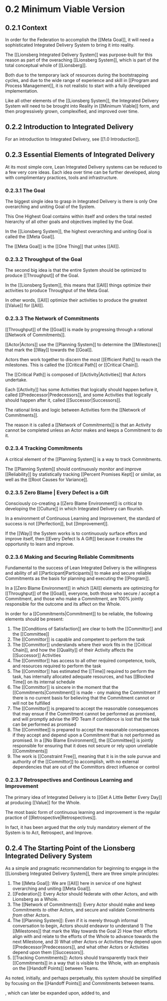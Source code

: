 # 0.2 Minimum Viable Version
## 0.2.1 Context

In order for the Federation to accomplish the [[Meta Goal]], it will need a sophisticated Integrated Delivery System to bring it into reality. 

The [[Lionsberg Integrated Delivery System]] was purpose-built for this reason as part of the overaching [[Lionsberg System]], which is part of the total conceptual whole of [[Lionsberg]].  

Both due to the temporary lack of resources during the bootstrapping cycles, and due to the wide range of experience and skill in [[Program and Process Management]], it is not realistic to start with a fully developed implementation. 

Like all other elements of the [[Lionsberg System]], the Integrated Delivery System will need to be brought into Reality in [[Minimum Viable]] form, and then progressively grown, complexified, and improved over time. 

## 0.2.2 Introduction to Integrated Delivery
For an introduction to Integrated Delivery, see [[1.0 Introduction]]. 

## 0.2.3 Essential Elements of Integrated Delivery
At its most simple core, Lean Integrated Delivery systems can be reduced to a few very core ideas. Each idea over time can be further developed, along with complimentary practices, tools and infrastructure. 

### 0.2.3.1 The Goal
The biggest single idea to grasp in Integrated Delivery is there is only One overarching and uniting Goal of the System. 

This One Highest Goal contains within itself and orders the total nested hierarchy of all other goals and objectives implied by the Goal. 

In the [[Lionsberg System]], the highest overarching and uniting Goal is called the [[Meta Goal]]. 

The [[Meta Goal]] is the [[One Thing]] that unites [[All]]. 

### 0.2.3.2 Throughput of the Goal
The second big idea is that the entire System should be optimized to produce [[Throughput]] of the Goal. 

In the [[Lionsberg System]], this means that [[All]] things optimize their activities to produce Throughput of the Meta Goal. 

In other words, [[All]] optimize their activities to produce the greatest [[Value]] for [[All]]. 

### 0.2.3.3 The Network of Commitments 
[[Throughput]] of the [[Goal]] is made by progressing through a rational [[Network of Commitments]]. 

[[Actor|Actors]] use the [[Planning System]] to determine the [[Milestones]] that mark the [[Way]] towards the [[Goal]]. 

Actors then work together to discern the most [[Efficient Path]] to reach the milestones. This is called the [[Critical Path]] or [[Critical Chain]]. 

The [[Critical Path]] is composed of [[Activity|Activities]] that Actors undertake. 

Each [[Activity]] has some Activities that logically should happen before it, called [[Predecessor|Predecessors]], and some Activities that logically should happen after it, called [[Successor|Successors]]. 

The rational links and logic between Activities form the [[Network of Commitments]]. 

The reason it is called a [[Network of Commitments]] is that an Activity cannot be completed unless an Actor makes and keeps a Commitment to do it. 

### 0.2.3.4 Tracking Commitments
A critical element of the [[Planning System]] is a way to track Commitments. 

The [[Planning System]] should continuously monitor and improve [[Reliability]] by statistically tracking [[Percent Promises Kept]] or similar, as well as the [[Root Causes for Variance]]. 

### 0.2.3.5 Zero Blame | Every Defect is a Gift
Consciously co-creating a [[Zero Blame Environment]] is critical to developing the [[Culture]] in which Integrated Delivery can flourish. 

In a environment of Continuous Learning and Improvement, the standard of success is not [[Perfection]], but [[Improvement]]. 

If the [[Way]] the System works is to continuously surface effors and improve itself, then [[Every Defect Is A Gift]] because it creates the opportunity to learn and improve. 

### 0.2.3.6 Making and Securing Reliable Commitments
Fundamental to the success of Lean Integrated Delivery is the willingness and ability of all [[Participant|Participants]] to make and secure reliable Commitments as the basis for planning and executing the [[Program]]. 

In a [[Zero Blame Environment]] in which [[All]] elements are optimizing for [[Throughput]] of the [[Goal]], everyone, both those who secure / accept a Commitment, and those who make a Commitment, are 100% jointly responsible for the outcome and its affect on the Whole. 

In order for a [[Commitments|Commitment]] to be reliable, the following elements should be present: 

1. The [[Conditions of Satisfaction]] are clear to both the [[Committor]] and the  [[Committee]]  
2. The [[Committor]] is capable and competent to perform the task  
3. The [[Committor]] understands where their work fits in the [[Critical Chain]], and how the [[Quality]] of their Activity affects the [[Successor]] Activities  
4. The [[Committor]] has access to all other required competence, tools, and resources required to perform the task  
5. The [[Committor]] has estimated the [[Time]] required to perform the task, has internally allocated adequate resources, and has [[Blocked Time]] on its internal schedule   
6. The [[Committor]] is sincere in the moment that the [[Commitments|Commitment]] is made - ony making the Commitment if there is no current basis for believing that the Commitment cannot or will not be fulfilled  
7. The [[Committor]] is prepared to accept the reasonable consequences that may ensue if the Commitment cannot be performed as promised, and will promptly advise the IPD Team if confidence is lost that the task can be performed as promised  
8. The [[Committee]] is prepared to accept the reasonable consequences if they accept and depend upon a Commitment that is not performed as promised. In a [[No Blame Environment]], the [[Committee]] is jointly responsible for ensuring that it does not secure or rely upon unreliable [[Commitments]]  
9. The work is [[Constraint Free]], meaning that it is in the sole purvue and authority of the [[Committor]] to accomplish, with no external dependencies that are out of the Committors direct influence or control  

### 0.2.3.7 Retrospectives and Continous Learning and Improvement
The primary idea of Integrated Delivery is to [[Get A Little Better Every Day]] at producing [[Value]] for the Whole. 

The most basic form of continuous learning and improvement is the regular practice of [[Retrospective|Retrospectives]]. 

In fact, it has been argued that the only truly mandatory element of the System is to Act, Retrospect, and Improve. 

## 0.2.4 The Starting Point of the Lionsberg Integrated Delivery System
As a simple and pragmatic recommendation for beginning to engage in the [[Lionsberg Integrated Delivery System]], there are three simple principles: 

1. The [[Meta Goal]]: We are [[All]] here in service of one highest overarching and uniting [[Meta Goal]].
2. [[Federation]]: Every Actor should federate with other Actors, and with Lionsberg as a Whole. 
3. The [[Network of Commitments]]: Every Actor should make and keep Commitments _to_ other Actors, and secure and validate Commitments _from_ other Actors. 
4. The [[Planning System]]: Even if it is merely through informal conversation to begin, Actors should endeavor to understand 1) The [[Milestones]] that mark the Way towards the Goal 2) How their efforts align with and relate to the efforts of the Whole to advance towards the next Milestone, and 3) What other Actors or Activities they depend upon [[Predecessor|Predecessors]], and what other Actors or Activities depend upon them [[Successors]]. 
5. [[Tracking Commitments]]: Actors should transparently track their [[Commitments]] in a way that is visible to the Whole, with an emphasis on the [[Handoff Points]] between Teams. 




As noted, initially, and perhaps perpetually, this system should be simplified by focusing on the [[Handoff Points]] and Commitments between teams. 









, which can later be expanded upon, added to, and 